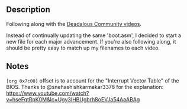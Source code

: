 ## Description

Following along with the [Deadalous Community videos](https://www.youtube.com/playlist?list=PLm3B56ql_akNcvH8vvJRYOc7TbYhRs19M).

Instead of continually updating the same 'boot.asm', I decided to start a new file for each major advancement. If you're also following along, it should be pretty easy to match up my filenames to each video.

## Notes

`[org 0x7c00]` offset is to account for the "Interrupt Vector Table" of the BIOS. Thanks to @snehashishkarmakar3376 for the explanation: https://www.youtube.com/watch?v=hseFqtRpK0M&lc=Ugy3IHBUgbrh8oEVJa54AaABAg
